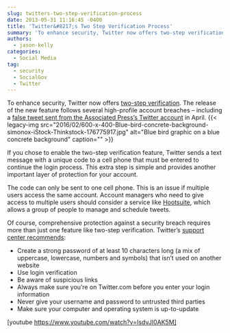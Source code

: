 ```yaml
---
slug: twitters-two-step-verification-process
date: 2013-05-31 11:16:45 -0400
title: 'Twitter&#8217;s Two Step Verification Process'
summary: 'To enhance security, Twitter now offers two-step verification. The release of the new feature follows several high-profile account breaches &ndash; including a false tweet sent from the Associated Press&rsquo;s Twitter account in April. If you chose to enable the two-step verification feature, Twitter sends a text message with a unique code to a cell phone that must be'
authors:
  - jason-kelly
categories:
  - Social Media
tag:
  - security
  - SocialGov
  - Twitter
---
```


To enhance security, Twitter now offers <a href="https://blog.twitter.com/2013/getting-started-login-verification" target="_blank">two-step verification</a>. The release of the new feature follows several high-profile account breaches – including a <a href="http://bigstory.ap.org/article/hackers-compromise-ap-twitter-account" target="_blank">false tweet sent from the Associated Press’s Twitter account</a> in April. {{< legacy-img src="2016/02/600-x-400-Blue-bird-concrete-background-simonox-iStock-Thinkstock-176775917.jpg" alt="Blue bird graphic on a blue concrete background" caption="" >}} 

If you chose to enable the two-step verification feature, Twitter sends a text message with a unique code to a cell phone that must be entered to continue the login process. This extra step is simple and provides another important layer of protection for your account.

The code can only be sent to one cell phone. This is an issue if multiple users access the same account. Account managers who need to give access to multiple users should consider a service like <a href="http://www.hootsuite.com/" target="_blank">Hootsuite</a>, which allows a group of people to manage and schedule tweets.

Of course, comprehensive protection against a security breach requires more than just one feature like two-step verification. Twitter’s <a href="https://support.twitter.com/articles/76036-keeping-your-account-secure" target="_blank">support center recommends</a>:

  * Create a strong password of at least 10 characters long (a mix of uppercase, lowercase, numbers and symbols) that isn’t used on another website
  * Use login verification
  * Be aware of suspicious links
  * Always make sure you’re on Twitter.com before you enter your login information
  * Never give your username and password to untrusted third parties
  * Make sure your computer and operating system is up-to-update

[youtube https://www.youtube.com/watch?v=IsdvJI0AK5M]